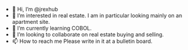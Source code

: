 - 👋 Hi, I’m @jrexhub
- 👀 I’m interested in real estate. I am in particular looking mainly on an apartment site.
- 🌱 I’m currently learning COBOL.
- 💞️ I’m looking to collaborate on real estate buying and selling.
- 📫 How to reach me Please write in it at a bulletin board.

<!---
jrexhub/jrexhub is a ✨ special ✨ repository because its `README.md` (this file) appears on your GitHub profile.
You can click the Preview link to take a look at your changes.
--->

